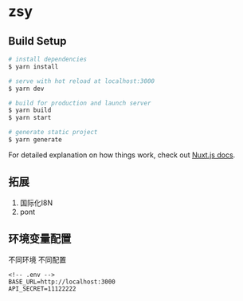 # zsy

## Build Setup

```bash
# install dependencies
$ yarn install

# serve with hot reload at localhost:3000
$ yarn dev

# build for production and launch server
$ yarn build
$ yarn start

# generate static project
$ yarn generate
```

For detailed explanation on how things work, check out [Nuxt.js docs](https://nuxtjs.org).

## 拓展
1. 国际化I8N
2. pont

## 环境变量配置
不同环境 不同配置

```text
<!-- .env -->
BASE_URL=http://localhost:3000
API_SECRET=11122222
```